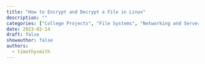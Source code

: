 ```yaml
---
title: "How to Encrypt and Decrypt a File in Linux"
description: ""
categories: ["College Projects", "File Systems", "Networking and Servers", "Tutorials and Guides"]
date: 2023-02-14
draft: false
showauthor: false
authors:
  - timothysmith
---
```

